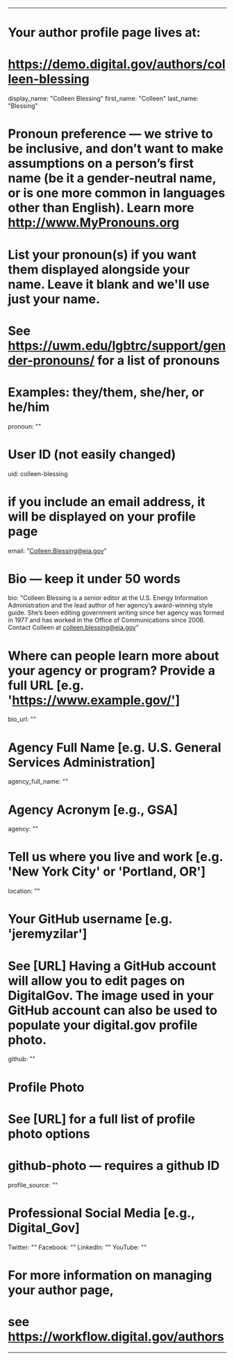 
---

# Your author profile page lives at:
# https://demo.digital.gov/authors/colleen-blessing

display_name: "Colleen Blessing"
first_name: "Colleen"
last_name: "Blessing"

# Pronoun preference — we strive to be inclusive, and don’t want to make assumptions on a person’s first name (be it a gender-neutral name, or is one more common in languages other than English). Learn more http://www.MyPronouns.org
# List your pronoun(s) if you want them displayed alongside your name. Leave it blank and we'll use just your name.
# See https://uwm.edu/lgbtrc/support/gender-pronouns/ for a list of pronouns
# Examples: they/them, she/her, or he/him
pronoun: ""

# User ID (not easily changed)
uid: colleen-blessing

# if you include an email address, it will be displayed on your profile page
email: "Colleen.Blessing@eia.gov"

# Bio — keep it under 50 words
bio: "Colleen Blessing is a senior editor at the U.S. Energy Information Administration and the lead author of her agency’s award-winning style guide. She’s been editing government writing since her agency was formed in 1977 and has worked in the Office of Communications since 2006. Contact Colleen at colleen.blessing@eia.gov"

# Where can people learn more about your agency or program? Provide a full URL [e.g. 'https://www.example.gov/']
bio_url: ""

# Agency Full Name [e.g. U.S. General Services Administration]
agency_full_name: ""

# Agency Acronym [e.g., GSA]
agency: ""

# Tell us where you live and work [e.g. 'New York City' or 'Portland, OR']
location: ""

# Your GitHub username [e.g. 'jeremyzilar']
# See [URL] Having a GitHub account will allow you to edit pages on DigitalGov. The image used in your GitHub account can also be used to populate your digital.gov profile photo.
github: ""

# Profile Photo
# See [URL] for a full list of profile photo options
# github-photo — requires a github ID
profile_source: ""

# Professional Social Media [e.g., Digital_Gov]
Twitter: ""
Facebook: ""
LinkedIn: ""
YouTube: ""

# For more information on managing your author page,
# see https://workflow.digital.gov/authors

---
